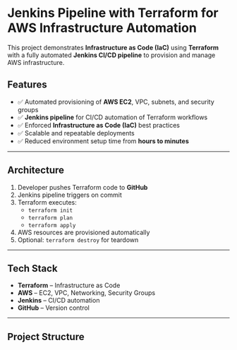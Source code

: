 # Jenkins Pipeline with Terraform for AWS Infrastructure Automation

This project demonstrates **Infrastructure as Code (IaC)** using **Terraform** with a fully automated **Jenkins CI/CD pipeline** to provision and manage AWS infrastructure.  

## Features
- ✅ Automated provisioning of **AWS EC2**, VPC, subnets, and security groups  
- ✅ **Jenkins pipeline** for CI/CD automation of Terraform workflows  
- ✅ Enforced **Infrastructure as Code (IaC)** best practices  
- ✅ Scalable and repeatable deployments  
- ✅ Reduced environment setup time from **hours to minutes**  

---

## Architecture
1. Developer pushes Terraform code to **GitHub**  
2. Jenkins pipeline triggers on commit  
3. Terraform executes:
   - `terraform init`
   - `terraform plan`
   - `terraform apply`
4. AWS resources are provisioned automatically  
5. Optional: `terraform destroy` for teardown  

---

## Tech Stack
- **Terraform** – Infrastructure as Code  
- **AWS** – EC2, VPC, Networking, Security Groups  
- **Jenkins** – CI/CD automation  
- **GitHub** – Version control  

---

## Project Structure

